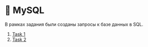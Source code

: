 # 🔁 MySQL 

В рамках задания были созданы запросы к базе данных в SQL. 
1) <a href="https://docs.google.com/document/d/1-cwzpTZIw_w51VeD9OJDrtcKJ6fjoHAS/edit?usp=sharing&ouid=110162778668144602279&rtpof=true&sd=true">Task 1</a>
2) <a href="https://docs.google.com/document/d/1-gnekEBgmMH-MnoDyNsmYIFMaEDPHq4F/edit?usp=sharing&ouid=110162778668144602279&rtpof=true&sd=true">Task 2</a> 